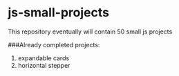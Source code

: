# js-small-projects
This repository eventually will contain 50 small js projects

###Already completed projects:
1. expandable cards
2. horizontal stepper

